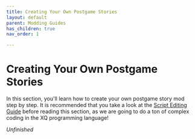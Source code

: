 ```yaml
---
title: Creating Your Own Postgame Stories
layout: default
parent: Modding Guides
has_children: true
nav_order: 1

---
```


# Creating Your Own Postgame Stories
In this section, you'll learn how to create your own postgame story mod step by step. It is recommended that you take a look at the [Script Editing Guide](xq-editing.html) before reading this section, as we are going to do a ton of complex coding in the XQ programming language!

*Unfinished*


